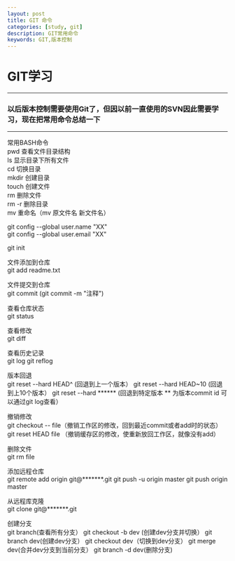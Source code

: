 ```yaml
---
layout: post
title: GIT 命令
categories: [study, git]
description: GIT常用命令
keywords: GIT,版本控制
---
```


# GIT学习
--------
### 以后版本控制需要使用Git了，但因以前一直使用的SVN因此需要学习，现在把常用命令总结一下  
--------
常用BASH命令  
pwd 查看文件目录结构  
ls  显示目录下所有文件  
cd  切换目录  
mkdir 创建目录  
touch 创建文件  
rm  删除文件  
rm -r 删除目录  
mv 重命名（mv 原文件名 新文件名）


git config --global user.name "XX"  
git config --global user.email "XX"  

git init

文件添加到仓库  
git add readme.txt

文件提交到仓库  
git commit (git commit -m "注释")

查看仓库状态  
git status

查看修改  
git diff

查看历史记录  
git log
git reflog

版本回退  
git reset --hard HEAD^   (回退到上一个版本）
git reset --hard HEAD~10 (回退到上10个版本）
git reset --hard ******  (回退到特定版本 ** 为版本commit id 可以通过git log查看）

撤销修改  
git checkout -- file（撤销工作区的修改，回到最近commit或者add时的状态）
git reset HEAD file （撤销缓存区的修改，使重新放回工作区，就像没有add）

删除文件  
git rm file

添加远程仓库  
git remote add origin git@*******.git
git push -u origin master
git push origin master

从远程库克隆  
git clone git@*******.git

创建分支  
git branch(查看所有分支）
git checkout -b dev (创建dev分支并切换）
git branch dev(创建dev分支）
git checkout dev（切换到dev分支）
git merge dev(合并dev分支到当前分支）
git branch -d dev(删除分支)
